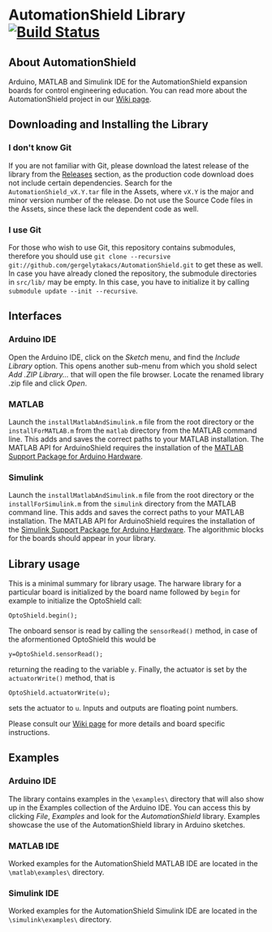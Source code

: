 # AutomationShield Library [![Build Status](https://travis-ci.org/gergelytakacs/AutomationShield.svg?branch=master)](https://travis-ci.org/gergelytakacs/AutomationShield)

## About AutomationShield

Arduino, MATLAB and Simulink IDE for the AutomationShield expansion boards for control engineering education. You can read more about the AutomationShield project in our [Wiki page](https://github.com/gergelytakacs/AutomationShield/wiki).

## Downloading and Installing the Library

### I don't know Git
If you are not familiar with Git, please download the latest release of the library from the [Releases](https://github.com/gergelytakacs/AutomationShield/releases) section, as the production code download does not include certain dependencies. Search for the `AutomationShield_vX.Y.tar` file in the Assets, where `vX.Y` is the major and minor version number of the release. Do not use the Source Code files in the Assets, since these lack the dependent code as well.

### I use Git
For those who wish to use Git, this repository contains submodules, therefore you should use `git clone --recursive git://github.com/gergelytakacs/AutomationShield.git` to get these as well. In case you have already cloned the repository, the submodule directories in `src/lib/` may be empty. In this case, you have to initialize it by calling `submodule update --init --recursive`.

## Interfaces

### Arduino IDE

Open the Arduino IDE, click on the *Sketch* menu, and find the *Include Library* option. This opens another sub-menu from which you shold select *Add .ZIP Library...* that will open the file browser. Locate the renamed library .zip file and click *Open*.

### MATLAB

Launch the `installMatlabAndSimulink.m` file from the root directory or the `installForMATLAB.m` from the `matlab` directory from the MATLAB command line. This adds and saves the correct paths to your MATLAB installation. The MATLAB API for ArduinoShield requires the installation of the  [MATLAB Support Package for Arduino Hardware](https://www.mathworks.com/hardware-support/arduino-matlab.html).


### Simulink
Launch the `installMatlabAndSimulink.m` file from the root directory or the `installForSimulink.m` from the `simulink` directory from the MATLAB command line. This adds and saves the correct paths to your MATLAB installation. The MATLAB API for ArduinoShield requires the installation of the  [Simulink Support Package for Arduino Hardware](https://www.mathworks.com/hardware-support/arduino-simulink.html). The algorithmic blocks for the boards should appear in your library.


## Library usage

This is a minimal summary for library usage. The harware library for a particular board is initialized by the board name followed by `begin` for example to initialize the OptoShield call:
```
OptoShield.begin();
```
The onboard sensor is read by calling the `sensorRead()` method, in case of the aformentioned OptoShield this would be 
```
y=OptoShield.sensorRead();
```
returning the reading to the variable `y`. Finally, the actuator is set by the `actuatorWrite()` method, that is 
```
OptoShield.actuatorWrite(u);
```
sets the actuator to `u`. Inputs and outputs are floating point numbers.

Please consult our [Wiki page](https://github.com/gergelytakacs/AutomationShield/wiki) for more details and board specific instructions.

## Examples

### Arduino IDE

The library contains examples in the `\examples\` directory that will also show up in the Examples collection of the Arduino IDE. You can access this by clicking *File*, *Examples* and look for the *AutomationShield* library. Examples showcase the use of the AutomationShield library in Arduino sketches.

### MATLAB IDE

Worked examples for the AutomationShield MATLAB IDE are located in the `\matlab\examples\` directory.

### Simulink IDE

Worked examples for the AutomationShield Simulink IDE are located in the `\simulink\examples\` directory.

